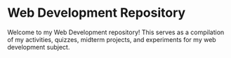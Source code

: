 # Web Development Repository
Welcome to my Web Development repository! This serves as a compilation of my activities, quizzes, midterm projects, and experiments for my web development subject.
